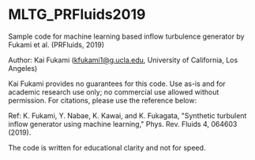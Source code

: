 # MLTG_PRFluids2019
Sample code for machine learning based inflow turbulence generator by Fukami et al. (PRFluids, 2019)

Author: Kai Fukami (kfukami1@g.ucla.edu, University of California, Los Angeles)

Kai Fukami provides no guarantees for this code.  Use as-is and for academic research use only; no commercial use allowed without permission. For citations, please use the reference below:

Ref: K. Fukami, Y. Nabae, K. Kawai, and K. Fukagata, "Synthetic turbulent inflow generator using machine learning," Phys. Rev. Fluids 4, 064603 (2019).

The code is written for educational clarity and not for speed.

